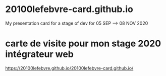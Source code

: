# 20100lefebvre-card.github.io
My presentation card for a stage of dev for 05 SEP --> 08 NOV 2020

# carte de visite pour mon stage 2020 intégrateur web
https://20100lefebvre.github.io/20100lefebvre-card.github.io/
